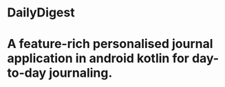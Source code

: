 # DailyDigest
# A feature-rich personalised journal application in android kotlin for day-to-day journaling.
